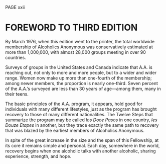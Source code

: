 PAGE xxii

# FOREWORD TO THIRD EDITION

  By March 1976, when this edition went to the printer, the total worldwide membership of Alcoholics Anonymous was conservatively estimated at more than 1,000,000, with almost 28,000 groups meeting in over 90 countries.

  Surveys of groups in the United States and Canada indicate that A.A. is reaching out, not only to more and more people, but to a wider and wider range. Women now make up more than one-fourth of the membership; among newer members, the proportion is nearly one-third. Seven percent of the A.A.’s surveyed are less than 30 years of age—among them, many in their teens.

  The basic principles of the A.A. program, it appears, hold good for individuals with many different lifestyles, just as the program has brought recovery to those of many different nationalities. The Twelve Steps that summarize the program may be called _los Doce Pasos_ in one country, _les Douze Etapes_ in another, but they trace exactly the same path to recovery that was blazed by the earliest members of Alcoholics Anonymous.

  In spite of the great increase in the size and the span of this Fellowship, at its core it remains simple and personal. Each day, somewhere in the world, recovery begins when one alcoholic talks with another alcoholic, sharing experience, strength, and hope.

